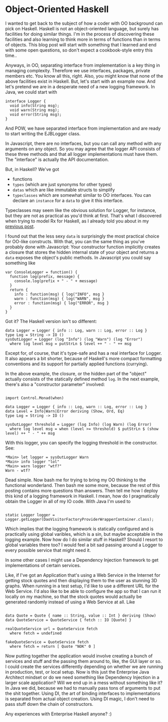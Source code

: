 # Object-Oriented Haskell

I wanted to get back to the subject of how a coder with OO background
can pick on Haskell. Haskell is not an object-oriented language,
but surely has facilities for doing similar things. I'm in the process
of discovering these facilities and also learning to think more in terms
of functions than in terms of objects. This blog post will start with
something that I learned and end with some open questions, so don't
expect a cookbook-style entry this time..

Anyways, in OO, separating interface from implementation is a key thing 
in managing complexity. Therefore we use interfaces, packages, private members etc. 
You know all this, right. Also, you might know that none of the above
facilities exist in Haskell. But, let's start with an example now. And let's pretend 
we are in a desperate need of a new logging framework. In Java, we could start with

~~~ {.java}
interface Logger {
  void info(String msg);
  void warn(String msg);
  void error(String msg);
}
~~~

And POW, we have separated interface from implementation and are ready
to start writing the EJBLogger class. 

In Javascript, there are no
interfaces, but you can call any method with any arguments on any
object. So you may agree that the logger API consists of these three
methods and that all logger implementations must have them. The
"interface" is actually the API documentation.

But, in Haskell? We've got

- functions
- `types` (which are just synonyms for other types)
- `datas` which are like immutable structs to simplify
- `typeclasses` which are somewhat similar to OO interfaces. You can
  declare an `instance` for a `data` to give it this interface.

Typeclasses may seem like the obvious solution for Logger, for instance,
but they are not as practical as you'd think at first. That's what I
discovered when trying to model Rx for Haskell, as I already told you
about in my [previous post](http://haskellrescue.blogspot.com/2011/06/rx-for-haskell-my-first-monad.html).

I found out that the less sexy `data` is surprisingly the most practical choice for OO-like constructs. With that, you can the same thing as you've probably done with Javascript: Your constructor function implicitly creates a closure that stores the hidden internal state of your object and returns a `data` exposes the object's public methods. In Javascript you could say something like

~~~ {.javascript}
var ConsoleLogger = function() {
  function log(prefix, message) {
    console.log(prefix + " - " + message)
  }
  return {
    info : function(msg) { log("INFO", msg }
    warn : function(msg) { log("WARN", msg }
    error : function(msg) { log("ERROR", msg }
  }
} 
~~~

Got it? The Haskell version isn't so different:

~~~ {.haskell}
data Logger = Logger { info :: Log, warn :: Log, error :: Log }
type Log = String -> IO ()
sysOutLogger = Logger (log "Info") (log "Warn") (log "Error")
  where log level msg = putStrLn $ level ++ " - " ++ msg
~~~

Except for, of course, that it's type-safe and has a real interface for
Logger. It also appears a bit shorter, because of Haskell's more compact
formatting conventions and its support for partially applied functions
(currying).

In the above example, the closure, or the hidden part of the "object" actually consists of the statically defined method `log`. In the next example, there's also a "constructor parameter" involved:

~~~ {.haskell}

import Control.Monad(when)

data Logger = Logger { info :: Log, warn :: Log, error :: Log }
data Level = Info|Warn|Error deriving (Show, Ord, Eq)
type Log = String -> IO ()

sysOutLogger threshold = Logger (log Info) (log Warn) (log Error)
  where log level msg = when (level >= threshold) $ putStrLn $ (show level) ++ " - " ++ msg

~~~

With this logger, you can specify the logging threshold in the
constructor. See:

~~~ {.haskell}
*Main> let logger = sysOutLogger Warn
*Main> info logger "lol"
*Main> warn logger "wtf?"
Warn - wtf?
~~~

Dead simple. Now bash me for trying to bring my OO thinking to the
functional wonderland. Then bash me some more, because the rest of this posting
contains more questions than answers. Then tell me how I deploy this kind of a logging
framework in Haskell. I mean, how do I pragmatically obtain the Logger
in all of my IO code. With Java I'm used to 

~~~ {.java}

static Logger logger =
Logger.getLogger(DaoVisitorFactoryProviderWrapperContainer.class);

~~~

Which implies that the logging framework is statically configured and
is practically using global varibles, which is a sin, but maybe
acceptable in the logging example. Now how do I do similar stuff in Haskell? Should I resort to
global variables there too? I would feel a bit sad passing around a
Logger to every possible service that might need it. 

In some other cases I might use a
Dependency Injection framework to get implementations of certain
services.
 
Like, if I've got an Application that's using a Web Service in the
Internet for getting stock quotes and then displaying them to the user
as stunning 3D graphs. When running in a test setup, I'd like to use a
different URL for the Web Service. I'd also like to be able to configure
the app so that I can run it locally on my machine, so that the stock
quotes would actually be generated randomly instead of using a Web
Service at all. Like

~~~ .haskell

data Quote = Quote { name :: String, value :: Int } deriving (Show)
data QuoteService = QuoteService { fetch :: IO [Quote] }

realQuoteService url = QuoteService fetch
  where fetch = undefined

fakeQuoteService = QuoteService fetch
  where fetch = return [ Quote "NOK" 0 ]

~~~

Now putting together the application would involve
creating a bunch of services and stuff and the passing them around to,
like, the GUI layer or so. I could create the services differently
depending on whether we are running in production, test, or local setup.
Now is this just the Enterprise Java Architect mindset or do we need
something like Dependency Injection in a larger scale application? Will
we end up in a mess without something like it? In Java we did, because
we had to manually pass tons of arguments to put the shit together.
Using DI, the art of binding interfaces to implementations is separated
from actual object creation. Using DI magic, I don't need to pass stuff down the chain of constructors. 

Any experiences with Enterprise Haskell anyone? :)
